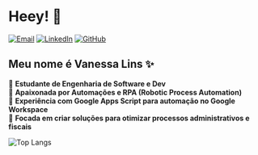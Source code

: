 # Heey! 👋
[![Email](https://img.shields.io/badge/-Email-white?style=flat-square&logo=gmail&logoColor=red)](mailto:contato.vanessalins@gmail.com)
[![LinkedIn](https://img.shields.io/badge/-LinkedIn-white?style=flat-square&logo=linkedin&logoColor=0077B5)](https://www.linkedin.com/in/linsvanessa/)
[![GitHub](https://img.shields.io/badge/-GitHub-white?style=flat-square&logo=github&logoColor=black)](https://github.com/linsj-vanessa)

## Meu nome é Vanessa Lins ✨

🔹 **Estudante de Engenharia de Software e Dev**  
🔹 **Apaixonada por Automações e RPA (Robotic Process Automation)**  
🔹 **Experiência com Google Apps Script para automação no Google Workspace**  
🔹 **Focada em criar soluções para otimizar processos administrativos e fiscais**



![Top Langs](https://github-readme-stats.vercel.app/api/top-langs/?username=linsj-vanessa&layout=compact&theme=radical)





